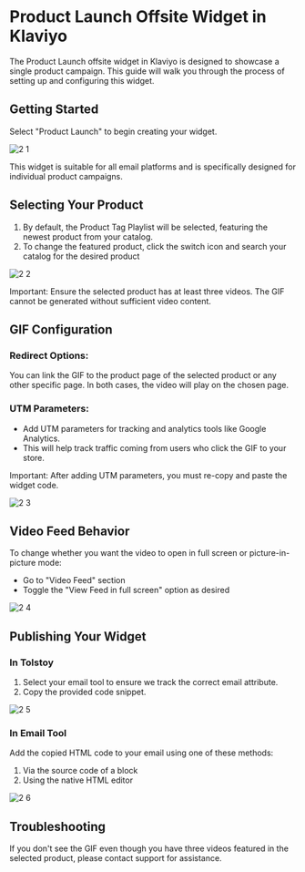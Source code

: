 # Product Launch Offsite Widget in Klaviyo

The Product Launch offsite widget in Klaviyo is designed to showcase a single product campaign. This guide will walk you through the process of setting up and configuring this widget.

## Getting Started
Select "Product Launch" to begin creating your widget.

![2 1](https://github.com/user-attachments/assets/a3185557-a144-402e-b648-e65625c8718e)

This widget is suitable for all email platforms and is specifically designed for individual product campaigns.

## Selecting Your Product
1. By default, the Product Tag Playlist will be selected, featuring the newest product from your catalog.
2. To change the featured product, click the switch icon and search your catalog for the desired product

![2 2](https://github.com/user-attachments/assets/7cd27850-c0ff-40fe-81ae-d7ad0dab2f23)

Important: Ensure the selected product has at least three videos. The GIF cannot be generated without sufficient video content.

## GIF Configuration

### Redirect Options:
You can link the GIF to the product page of the selected product or any other specific page. In both cases, the video will play on the chosen page.

### UTM Parameters:
- Add UTM parameters for tracking and analytics tools like Google Analytics.
- This will help track traffic coming from users who click the GIF to your store.

Important: After adding UTM parameters, you must re-copy and paste the widget code.

![2 3](https://github.com/user-attachments/assets/dbd0fe68-1424-481f-b2ef-63e09483551c)

## Video Feed Behavior
To change whether you want the video to open in full screen or picture-in-picture mode:
- Go to "Video Feed" section
- Toggle the "View Feed in full screen" option as desired

![2 4](https://github.com/user-attachments/assets/fc086a4c-6cf6-44f7-8929-9591e381e57f)

## Publishing Your Widget

### In Tolstoy
1. Select your email tool to ensure we track the correct email attribute.
2. Copy the provided code snippet.

![2 5](https://github.com/user-attachments/assets/01df514f-5e78-481f-b0fb-0ed52e6177b3)

### In Email Tool
Add the copied HTML code to your email using one of these methods:
1. Via the source code of a block
2. Using the native HTML editor

![2 6](https://github.com/user-attachments/assets/7a10fdb6-3f57-4fff-803b-3d7a7a94d859)

## Troubleshooting
If you don't see the GIF even though you have three videos featured in the selected product, please contact support for assistance.
